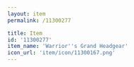 ```yaml
---
layout: item
permalink: /11300277

title: Item
id: '11300277'
item_name: 'Warrior''s Grand Headgear'
icon_url: 'item/icon/11300167.png'
---
```

